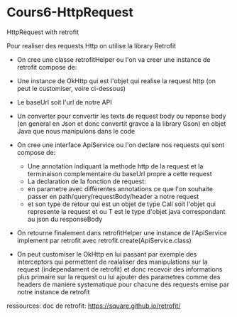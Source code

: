 # Cours6-HttpRequest
HttpRequest with retrofit


Pour realiser des requests Http on utilise la library Retrofit

- On cree une classe retrofitHelper ou l'on va creer une instance de retrofit compose de:
 
 - Une instance de OkHttp qui est l'objet qui realise la request http (on peut le customiser, voire ci-dessous)
 - Le baseUrl soit l'url de notre API
 - Un converter pour convertir les texts de request body ou reponse body (en general en Json et donc convertit gravce a la library Gson) en objet Java que nous manipulons dans le code
 
- On cree une interface ApiService ou l'on declare nos requests qui sont compose de:

  - Une annotation indiquant la methode http de la request et la terminaison complementaire du baseUrl propre a cette request
  - La declaration de la fonction de request:
   - en parametre avec differentes annotations ce que l'on souhaite passer en path/query/requestBody/header a notre request
   - et son type de retour qui est un objet de type Call<T> soit l'objet qui represente la request et ou T est le type d'objet java correspondant au json du responseBody
   
- On retourne finalement dans retrofitHelper une instance de l'ApiService implement par retrofit avec retrofit.create(ApiService.class)

- On peut customiser le OkHttp en lui passant par exemple des interceptors qui permettent de realaliser des manipulations sur la request (independament de retrofit) et donc recevoir des informations plus primaire sur la request ou lui ajouter des parametres comme des headers de maniere systematique pour chacune des requests emise par notre instance de retrofit


ressources: doc de retrofit: https://square.github.io/retrofit/
